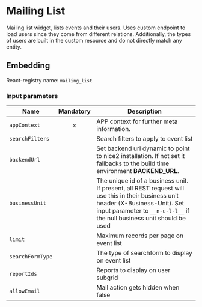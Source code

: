 # Mailing List

Mailing list widget, lists events and their users. Uses custom endpoint to load users since they come from different relations.
Additionally, the types of users are built in the custom resource and do not directly match any entity.

## Embedding

React-registry name: `mailing_list`

### Input parameters

| Name             | Mandatory | Description                                                                                                                                                                                                 |
| ---------------- | :-------: | ----------------------------------------------------------------------------------------------------------------------------------------------------------------------------------------------------------- |
| `appContext`     |     x     | APP context for further meta information.                                                                                                                                                                   |
| `searchFilters`  |           | Search filters to apply to event list                                                                                                                                                                       |
| `backendUrl`     |           | Set backend url dynamic to point to nice2 installation. If not set it fallbacks to the build time environment __BACKEND_URL__.                                                                              |
| `businessUnit`   |           | The unique id of a business unit. If present, all REST request will use this in their business unit header (X-Business-Unit). Set input parameter to `__n-u-l-l__` if the null business unit should be used |
| `limit`          |           | Maximum records per page on event list                                                                                                                                                                      |
| `searchFormType` |           | The type of searchform to display on event list                                                                                                                                                             |
| `reportIds`      |           | Reports to display on user subgrid                                                                                                                                                                          |
| `allowEmail`     |           | Mail action gets hidden when false                                                                                                                                                                          |